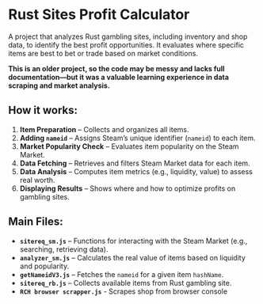 # Rust Sites Profit Calculator

A project that analyzes Rust gambling sites, including inventory and shop data, to identify the best profit opportunities. It evaluates where specific items are best to bet or trade based on market conditions.

**This is an older project, so the code may be messy and lacks full documentation—but it was a valuable learning experience in data scraping and market analysis.**


## How it works:
1. **Item Preparation** – Collects and organizes all items.  
2. **Adding `nameid`** – Assigns Steam’s unique identifier (`nameid`) to each item.  
3. **Market Popularity Check** – Evaluates item popularity on the Steam Market.  
4. **Data Fetching** – Retrieves and filters Steam Market data for each item.  
5. **Data Analysis** – Computes item metrics (e.g., liquidity, value) to assess real worth.  
6. **Displaying Results** – Shows where and how to optimize profits on gambling sites.  

## Main Files:
- **`sitereq_sm.js`** – Functions for interacting with the Steam Market (e.g., searching, retrieving data).  
- **`analyzer_sm.js`** – Calculates the real value of items based on liquidity and popularity.  
- **`getNameidV3.js`** – Fetches the `nameid` for a given item `hashName`.  
- **`sitereq_rb.js`** – Collects available items from Rust gambling site.
- **`RCH browser scrapper.js`** - Scrapes shop from browser console

